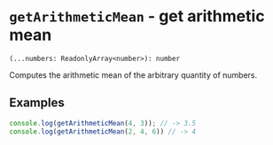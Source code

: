 # `getArithmeticMean` - get arithmetic mean

```
(...numbers: ReadonlyArray<number>): number
```

Computes the arithmetic mean of the arbitrary quantity of numbers.


## Examples

```typescript
console.log(getArithmeticMean(4, 3)); // -> 3.5
console.log(getArithmeticMean(2, 4, 6)) // -> 4
```
